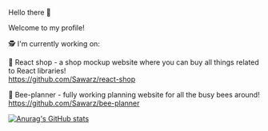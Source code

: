 Hello there 👋

Welcome to my profile!

🕵️ I'm currently working on:

💸 React shop - a shop mockup website where you can buy all things related to React libraries!<br/>
https://github.com/Sawarz/react-shop

🐝 Bee-planner - fully working planning website for all the busy bees around!<br/>
https://github.com/Sawarz/bee-planner



[![Anurag's GitHub stats](https://github-readme-stats.vercel.app/api?username=Sawarz&hide=stars,commits&theme=THEME_NAME)](https://github.com/anuraghazra/github-readme-stats)
